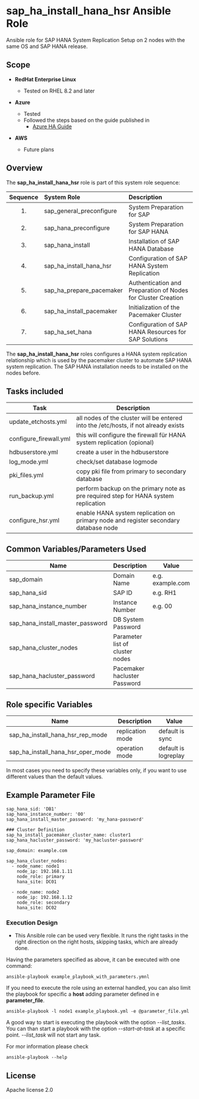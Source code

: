 # sap_ha_install_hana_hsr Ansible Role

Ansible role for SAP HANA System Replication Setup on 2 nodes with the same OS and SAP HANA release.

## Scope

- **RedHat Enterprise Linux**
    - Tested on RHEL 8.2 and later

- **Azure**
    - Tested
    - Followed the steps based on the guide published in
        - [Azure HA Guide](https://docs.microsoft.com/en-us/azure/virtual-machines/workloads/sap/sap-hana-high-availability-rhel)

- **AWS**
    - Future plans

## Overview

The **sap_ha_install_hana_hsr** role is part of this system role sequence:

Sequence|System Role|Description
:---:|:---|:---
1.|sap_general_preconfigure|System Preparation for SAP
2.|sap_hana_preconfigure|System Preparation for SAP HANA
3.|sap_hana_install|Installation of SAP HANA Database
4.|sap_ha_install_hana_hsr|Configuration of SAP HANA System Replication
5.|sap_ha_prepare_pacemaker|Authentication and Preparation of Nodes for Cluster Creation
6.|sap_ha_install_pacemaker|Initialization of the Pacemaker Cluster
7.|sap_ha_set_hana|Configuration of SAP HANA Resources for SAP Solutions

The **sap_ha_install_hana_hsr** roles configures a HANA system replication relationship which is used by the pacemaker cluster to automate SAP HANA system replication. The SAP HANA installation needs to be installed on the nodes before.

## Tasks included

Task|Description
---|---
update_etchosts.yml|all nodes of the cluster will be entered into the /etc/hosts, if not already exists
configure_firewall.yml|this will configure the firewall für HANA system replication (opional)
hdbuserstore.yml|create a user in the hdbuserstore
log_mode.yml|check/set database logmode
pki_files.yml|copy pki file from primary to secondary database
run_backup.yml|perform backup on the primary note as pre required step for HANA system replication
configure_hsr.yml| enable HANA system replication on primary node and register secondary database node

## Common Variables/Parameters Used

Name|Description|Value
---|---|---
sap_domain|Domain Name| e.g. example.com
sap_hana_sid|SAP ID| e.g. RH1
sap_hana_instance_number|Instance Number|e.g. 00
sap_hana_install_master_password| DB System Password
sap_hana_cluster_nodes| Parameter list of cluster nodes
sap_hana_hacluster_password| Pacemaker hacluster Password

## Role specific Variables

Name|Description|Value
---|---|---
sap_ha_install_hana_hsr_rep_mode| replication mode| default is sync
sap_ha_install_hana_hsr_oper_mode| operation mode| default is logreplay

In most cases you need to specify these variables only, if you want to use different values than the default values.

## Example Parameter File
```
sap_hana_sid: 'DB1'
sap_hana_instance_number: '00'
sap_hana_install_master_password: 'my_hana-password'

### Cluster Definition
sap_ha_install_pacemaker_cluster_name: cluster1
sap_hana_hacluster_password: 'my_hacluster-password'

sap_domain: example.com

sap_hana_cluster_nodes:
  - node_name: node1
    node_ip: 192.168.1.11
    node_role: primary
    hana_site: DC01

  - node_name: node2
    node_ip: 192.168.1.12
    node_role: secondary
    hana_site: DC02
```


### Execution Design

- This Ansible role can be used very flexible. It runs the right tasks in the right direction on the right hosts, skipping tasks, which are already done.

Having the parameters specified as above, it can be executed with one command:
```
ansible-playbook example_playbook_with_parameters.ymnl
```

If you need to execute the role using an external handled, you can also limit the playbook for specific a **host** adding parameter defined in e **parameter_file**.

```
ansible-playbook -l node1 example_playbook.yml -e @parameter_file.yml
```
A good way to start is executing the playbook with the option *--list_tasks*. You can than start a playbook with the option *--start-at-task*  at a specific point. *--list_task* will not start any task.

For mor information please check
```
ansible-playbook --help
```

## License

Apache license 2.0
